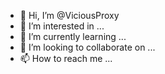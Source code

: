 - 👋 Hi, I’m @ViciousProxy
- 👀 I’m interested in ...
- 🌱 I’m currently learning ...
- 💞️ I’m looking to collaborate on ...
- 📫 How to reach me ...

<!---
ViciousProxy/ViciousProxy is a ✨ special ✨ repository because its `README.md` (this file) appears on your GitHub profile.
You can click the Preview link to take a look at your changes.
--->
